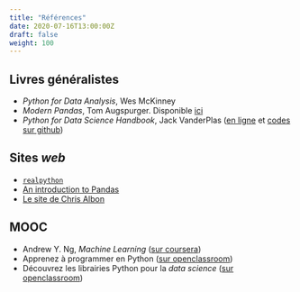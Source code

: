 ```yaml
---
title: "Références"
date: 2020-07-16T13:00:00Z
draft: false
weight: 100
---
```


## Livres généralistes

* *Python for Data Analysis*, Wes McKinney
* *Modern Pandas*, Tom Augspurger. Disponible [ici](https://tomaugspurger.github.io/modern-1-intro.html)
* *Python for Data Science Handbook*, Jack VanderPlas
([en ligne](https://jakevdp.github.io/PythonDataScienceHandbook/) et
[codes sur github](https://github.com/jakevdp/PythonDataScienceHandbook]))

## Sites *web*

* [`realpython`](https://realpython.com/)
* [An introduction to Pandas](http://synesthesiam.com/posts/an-introduction-to-pandas.html)
* [Le site de Chris Albon](https://chrisalbon.com/)

## MOOC

* Andrew Y. Ng, *Machine Learning* ([sur coursera](https://www.coursera.org/learn/machine-learning)) 
* Apprenez à programmer en Python
([sur openclassroom](https://openclassrooms.com/fr/courses/235344-apprenez-a-programmer-en-python))
* Découvrez les librairies Python pour la *data science*
([sur openclassroom](https://openclassrooms.com/fr/courses/4452741-decouvrez-les-librairies-python-pour-la-data-science/4740941-plongez-en-detail-dans-la-librairie-numpy))